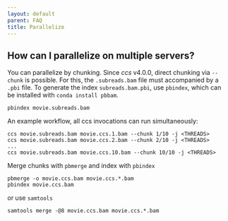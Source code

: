 ```yaml
---
layout: default
parent: FAQ
title: Parallelize
---
```


## How can I parallelize on multiple servers?
You can parallelize by chunking. Since _ccs_ v4.0.0, direct chunking via `--chunk`
is possible. For this, the `.subreads.bam` file must accompanied by a
`.pbi` file. To generate the index `subreads.bam.pbi`, use
`pbindex`, which can be installed with `conda install pbbam`.

    pbindex movie.subreads.bam

An example workflow, all ccs invocations can run simultaneously:

    ccs movie.subreads.bam movie.ccs.1.bam --chunk 1/10 -j <THREADS>
    ccs movie.subreads.bam movie.ccs.2.bam --chunk 2/10 -j <THREADS>
    ...
    ccs movie.subreads.bam movie.ccs.10.bam --chunk 10/10 -j <THREADS>

Merge chunks with `pbmerge` and index with `pbindex`

    pbmerge -o movie.ccs.bam movie.ccs.*.bam
    pbindex movie.ccs.bam

or use `samtools`

    samtools merge -@8 movie.ccs.bam movie.ccs.*.bam
